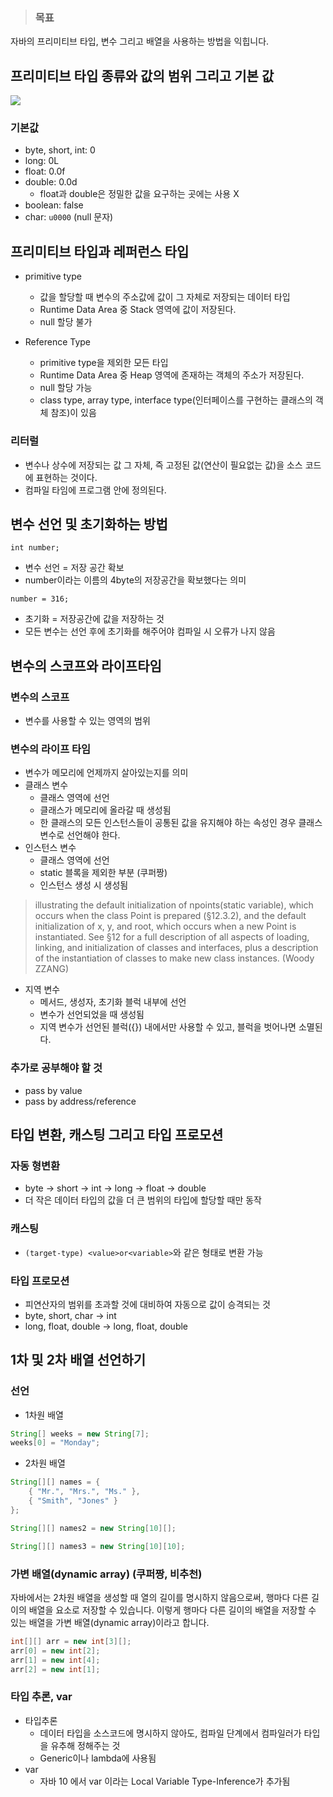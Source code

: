 > ### 목표
자바의 프리미티브 타입, 변수 그리고 배열을 사용하는 방법을 익힙니다.


## 프리미티브 타입 종류와 값의 범위 그리고 기본 값
![](https://images.velog.io/images/janeljs/post/8820fd0a-6311-4c6e-9065-9cae0bc86e54/image.png)
### 기본값
- byte, short, int: 0
- long: 0L
- float: 0.0f
- double: 0.0d
  - float과 double은 정밀한 값을 요구하는 곳에는 사용 X
- boolean: false
- char:  `u0000` (null 문자)

## 프리미티브 타입과 레퍼런스 타입
- primitive type
  - 값을 할당할 때 변수의 주소값에 값이 그 자체로 저장되는 데이터 타입
  - Runtime Data Area 중 Stack 영역에 값이 저장된다.
  - null 할당 불가
  
  
- Reference Type
  - primitive type을 제외한 모든 타입
  - Runtime Data Area 중 Heap 영역에 존재하는 객체의 주소가 저장된다.
  - null 할당 가능
  - class type, array type, interface type(인터페이스를 구현하는 클래스의 객체 참조)이 있음

### 리터럴
- 변수나 상수에 저장되는 값 그 자체, 즉 고정된 값(연산이 필요없는 값)을 소스 코드에 표현하는 것이다.
- 컴파일 타임에 프로그램 안에 정의된다.




## 변수 선언 및 초기화하는 방법
```
int number;
```
- 변수 선언 = 저장 공간 확보
- number이라는 이름의 4byte의 저장공간을 확보했다는 의미

```
number = 316;
```
- 초기화 = 저장공간에 값을 저장하는 것
- 모든 변수는 선언 후에 초기화를 해주어야 컴파일 시 오류가 나지 않음

## 변수의 스코프와 라이프타임
###  변수의 스코프
- 변수를 사용할 수 있는 영역의 범위

### 변수의 라이프 타임
- 변수가 메모리에 언제까지 살아있는지를 의미
- 클래스 변수
   - 클래스 영역에 선언
   - 클래스가 메모리에 올라갈 때 생성됨
   - 한 클래스의 모든 인스턴스들이 공통된 값을 유지해야 하는 속성인 경우 클래스 변수로 선언해야 한다. 
- 인스턴스 변수
  - 클래스 영역에 선언
  - static 블록을 제외한 부분 (쿠퍼짱)
  - 인스턴스 생성 시 생성됨
 >  illustrating the default initialization of npoints(static variable), which occurs when the class Point is prepared (§12.3.2), and the default initialization of x, y, and root, which occurs when a new Point is instantiated. See §12 for a full description of all aspects of loading, linking, and initialization of classes and interfaces, plus a description of the instantiation of classes to make new class instances. (Woody ZZANG)
- 지역 변수
  - 메서드, 생성자, 초기화 블럭 내부에 선언
  - 변수가 선언되었을 때 생성됨
  - 지역 변수가 선언된 블럭({}) 내에서만 사용할 수 있고, 블럭을 벗어나면 소멸된다. 

### 추가로 공부해야 할 것
- pass by value
- pass by address/reference

## 타입 변환, 캐스팅 그리고 타입 프로모션
### 자동 형변환
- byte -> short -> int -> long -> float -> double
- 더 작은 데이터 타입의 값을 더 큰 범위의 타입에 할당할 때만 동작

### 캐스팅
- `(target-type) <value>or<variable>`와 같은 형태로 변환 가능


### 타입 프로모션
- 피연산자의 범위를 초과할 것에 대비하여 자동으로 값이 승격되는 것
- byte, short, char &rarr; int
- long, float, double &rarr; long, float, double

## 1차 및 2차 배열 선언하기
### 선언
- 1차원 배열
```java
String[] weeks = new String[7];
weeks[0] = "Monday";
```
- 2차원 배열
```java
String[][] names = {
    { "Mr.", "Mrs.", "Ms." },
    { "Smith", "Jones" }
};

String[][] names2 = new String[10][];

String[][] names3 = new String[10][10];
```

### 가변 배열(dynamic array) (쿠퍼짱, 비추천)
자바에서는 2차원 배열을 생성할 때 열의 길이를 명시하지 않음으로써, 행마다 다른 길이의 배열을 요소로 저장할 수 있습니다.
이렇게 행마다 다른 길이의 배열을 저장할 수 있는 배열을 가변 배열(dynamic array)이라고 합니다.
```java
int[][] arr = new int[3][];
arr[0] = new int[2];
arr[1] = new int[4];
arr[2] = new int[1];
```

### 타입 추론, var
- 타입추론
   - 데이터 타입을 소스코드에 명시하지 않아도, 컴파일 단계에서 컴파일러가 타입을 유추해 정해주는 것
   - Generic이나 lambda에 사용됨
- var
  - 자바 10 에서 var 이라는 Local Variable Type-Inference가 추가됨
